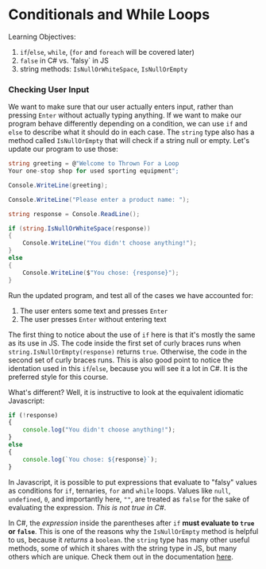 # Conditionals and While Loops
Learning Objectives:
1. `if`/`else`, `while`, (`for` and `foreach` will be covered later)
1. `false` in C# vs. 'falsy` in JS
1. string methods: `IsNullOrWhiteSpace`, `IsNullOrEmpty`

### Checking User Input

We want to make sure that our user actually enters input, rather than pressing `Enter` without actually typing anything. If we want to make our program behave differently depending on a condition, we can use `if` and `else` to describe what it should do in each case. The `string` type also has a method called `IsNullOrEmpty` that will check if a string null or empty. Let's update our program to use those:

```csharp
string greeting = @"Welcome to Thrown For a Loop
Your one-stop shop for used sporting equipment";

Console.WriteLine(greeting);

Console.WriteLine("Please enter a product name: ");

string response = Console.ReadLine();

if (string.IsNullOrWhiteSpace(response))
{
    Console.WriteLine("You didn't choose anything!");
}
else
{
    Console.WriteLine($"You chose: {response}");
}
```
Run the updated program, and test all of the cases we have accounted for:
1. The user enters some text and presses `Enter`
1. The user presses `Enter` without entering text

The first thing to notice about the use of `if` here is that it's mostly the same as its use in JS. The code inside the first set of curly braces runs when `string.IsNullOrEmpty(response)` returns `true`. Otherwise, the code in the second set of curly braces runs. This is also good point to notice the identation used in this `if`/`else`, because you will see it a lot in C#. It is the preferred style for this course.

What's different? Well, it is instructive to look at the equivalent idiomatic Javascript:
``` javascript
if (!response)
{
    console.log("You didn't choose anything!");
}
else
{
    console.log(`You chose: ${response}`);
}
```
In Javascript, it is possible to put expressions that evaluate to "falsy" values as conditions for `if`, ternaries, `for` and `while` loops. Values like `null`, `undefined`, `0`, and importantly here, `""`, are treated as `false` for the sake of evaluating the expression.  _This is not true in C#_. 

In C#, the _expression_ inside the parentheses after `if` **must evaluate to `true` or `false`**.  This is one of the reasons why the `IsNullOrEmpty` method is helpful to us, because it _returns_ a `boolean`. the `string` type has many other useful methods, some of which it shares with the string type in JS, but many others which are unique. Check them out in the documentation [here](https://learn.microsoft.com/en-us/dotnet/api/system.string?view=net-6.0#methods). 